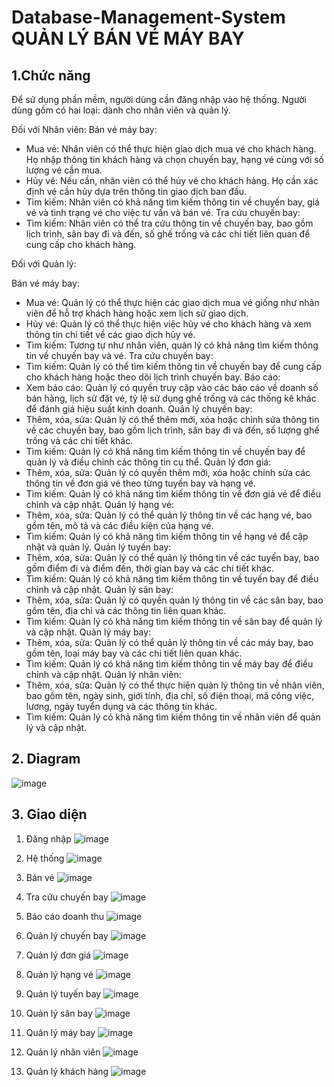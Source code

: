 # Database-Management-System QUẢN LÝ BÁN VÉ MÁY BAY
## 1.Chức năng
Để sử dụng phần mềm, người dùng cần đăng nhập vào hệ thống. Người dùng gồm có hai loại: dành cho nhân viên và quản lý.

Đối với Nhân viên:
Bán vé máy bay:
-	Mua vé: Nhân viên có thể thực hiện giao dịch mua vé cho khách hàng. Họ nhập thông tin khách hàng và chọn chuyến bay, hạng vé cùng với số lượng vé cần mua.
-	Hủy vé: Nếu cần, nhân viên có thể hủy vé cho khách hàng. Họ cần xác định vé cần hủy dựa trên thông tin giao dịch ban đầu.
-	Tìm kiếm: Nhân viên có khả năng tìm kiếm thông tin về chuyến bay, giá vé và tình trạng vé cho việc tư vấn và bán vé.
Tra cứu chuyến bay:
-	Tìm kiếm: Nhân viên có thể tra cứu thông tin về chuyến bay, bao gồm lịch trình, sân bay đi và đến, số ghế trống và các chi tiết liên quan để cung cấp cho khách hàng.

Đối với Quản lý:

Bán vé máy bay:
-	Mua vé: Quản lý có thể thực hiện các giao dịch mua vé giống như nhân viên để hỗ trợ khách hàng hoặc xem lịch sử giao dịch.
-	Hủy vé: Quản lý có thể thực hiện việc hủy vé cho khách hàng và xem thông tin chi tiết về các giao dịch hủy vé.
-	Tìm kiếm: Tương tự như nhân viên, quản lý có khả năng tìm kiếm thông tin về chuyến bay và vé.
Tra cứu chuyến bay:
-	Tìm kiếm: Quản lý có thể tìm kiếm thông tin về chuyến bay để cung cấp cho khách hàng hoặc theo dõi lịch trình chuyến bay.
Báo cáo:
-	Xem báo cáo: Quản lý có quyền truy cập vào các báo cáo về doanh số bán hàng, lịch sử đặt vé, tỷ lệ sử dụng ghế trống và các thống kê khác để đánh giá hiệu suất kinh doanh.
Quản lý chuyến bay:
-	Thêm, xóa, sửa: Quản lý có thể thêm mới, xóa hoặc chỉnh sửa thông tin về các chuyến bay, bao gồm lịch trình, sân bay đi và đến, số lượng ghế trống và các chi tiết khác.
-	Tìm kiếm: Quản lý có khả năng tìm kiếm thông tin về chuyến bay để quản lý và điều chỉnh các thông tin cụ thể.
Quản lý đơn giá:
-	Thêm, xóa, sửa: Quản lý có quyền thêm mới, xóa hoặc chỉnh sửa các thông tin về đơn giá vé theo từng tuyến bay và hạng vé.
-	Tìm kiếm: Quản lý có khả năng tìm kiếm thông tin về đơn giá vé để điều chỉnh và cập nhật.
Quản lý hạng vé:
-	Thêm, xóa, sửa: Quản lý có thể quản lý thông tin về các hạng vé, bao gồm tên, mô tả và các điều kiện của hạng vé.
-	Tìm kiếm: Quản lý có khả năng tìm kiếm thông tin về hạng vé để cập nhật và quản lý.
Quản lý tuyến bay:
-	Thêm, xóa, sửa: Quản lý có thể quản lý thông tin về các tuyến bay, bao gồm điểm đi và điểm đến, thời gian bay và các chi tiết khác.
-	Tìm kiếm: Quản lý có khả năng tìm kiếm thông tin về tuyến bay để điều chỉnh và cập nhật.
Quản lý sân bay:
-	Thêm, xóa, sửa: Quản lý có quyền quản lý thông tin về các sân bay, bao gồm tên, địa chỉ và các thông tin liên quan khác.
-	Tìm kiếm: Quản lý có khả năng tìm kiếm thông tin về sân bay để quản lý và cập nhật.
Quản lý máy bay:
-	Thêm, xóa, sửa: Quản lý có thể quản lý thông tin về các máy bay, bao gồm tên, loại máy bay và các chi tiết liên quan khác.
-	Tìm kiếm: Quản lý có khả năng tìm kiếm thông tin về máy bay để điều chỉnh và cập nhật.
Quản lý nhân viên:
-	Thêm, xóa, sửa: Quản lý có thể thực hiện quản lý thông tin về nhân viên, bao gồm tên, ngày sinh, giới tính, địa chỉ, số điện thoại, mã công việc, lương, ngày tuyển dụng và các thông tin khác.
-	Tìm kiếm: Quản lý có khả năng tìm kiếm thông tin về nhân viên để quản lý và cập nhật. 
  ## 2.	Diagram
  ![image](https://github.com/thanhtin99/Database-Management-System/assets/95009162/6a2bab65-d88e-4723-8d4c-7aa5d00b1b9f)

  ## 3. Giao diện
1.	Đăng nhập
 ![image](https://github.com/thanhtin99/Database-Management-System/assets/95009162/dc152104-7aeb-4179-9051-06a54ba0fdf4)

2.	Hệ thống
 ![image](https://github.com/thanhtin99/Database-Management-System/assets/95009162/f113af2c-1de9-47ae-867e-e47b278def5c)

3.	Bán vé
![image](https://github.com/thanhtin99/Database-Management-System/assets/95009162/5946617e-6f3f-47a7-ae91-75b646c5b4b5)

4.	Tra cứu chuyến bay
 ![image](https://github.com/thanhtin99/Database-Management-System/assets/95009162/5e11bc04-007a-4cea-ba37-3063c863a69e)

5.	Báo cáo doanh thu
 ![image](https://github.com/thanhtin99/Database-Management-System/assets/95009162/44e8e19f-1328-4335-b071-20a6683e49e7)

6.	Quản lý chuyến bay
 ![image](https://github.com/thanhtin99/Database-Management-System/assets/95009162/3111e316-5213-414a-b0e4-c473f5bb76e9)

7.	Quản lý đơn giá
 ![image](https://github.com/thanhtin99/Database-Management-System/assets/95009162/7a6c1b3d-45a3-4008-aff0-59aa3207b83e)

8.	Quản lý hạng vé
 ![image](https://github.com/thanhtin99/Database-Management-System/assets/95009162/103422cf-df64-4bf1-a6f3-6206b2b38683)

9.	Quản lý tuyến bay
 ![image](https://github.com/thanhtin99/Database-Management-System/assets/95009162/81f8ae72-2f4c-4478-961d-f2aba7f782b4)

10.	 Quản lý sân bay
 ![image](https://github.com/thanhtin99/Database-Management-System/assets/95009162/792cb873-2140-4a37-8a0c-ddafdb33da5c)

11.	 Quản lý máy bay
 ![image](https://github.com/thanhtin99/Database-Management-System/assets/95009162/bfa607be-b4a7-4652-a9c2-0d24b5d355c6)

12.	 Quản lý nhân viên
 ![image](https://github.com/thanhtin99/Database-Management-System/assets/95009162/b9d25e77-abbe-4426-a329-1759d69fe72b)

13.	 Quản lý khách hàng
 ![image](https://github.com/thanhtin99/Database-Management-System/assets/95009162/f64a102b-8999-4ad6-bfbf-56e66023ed6d)




